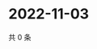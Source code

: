 # 2022-11-03

共 0 条

<!-- BEGIN WEIBO -->
<!-- 最后更新时间 Thu Nov 03 2022 10:53:33 GMT+0800 (China Standard Time) -->

<!-- END WEIBO -->
